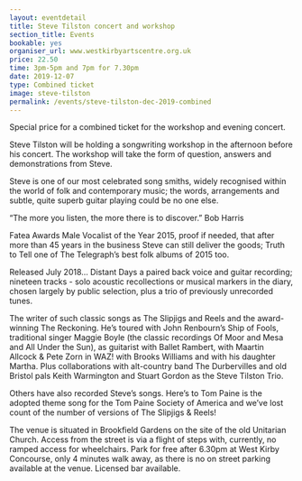 ```yaml
---
layout: eventdetail
title: Steve Tilston concert and workshop
section_title: Events
bookable: yes
organiser_url: www.westkirbyartscentre.org.uk
price: 22.50
time: 3pm-5pm and 7pm for 7.30pm
date: 2019-12-07
type: Combined ticket
image: steve-tilston
permalink: /events/steve-tilston-dec-2019-combined
---
```


Special price for a combined ticket for the workshop and evening concert.

Steve Tilston will be holding a songwriting workshop in the afternoon before his concert. The workshop will take the form of question, answers and demonstrations from Steve.

Steve is one of our most celebrated song smiths, widely recognised within the world of folk
and contemporary music; the words, arrangements and subtle, quite superb guitar playing
could be no one else.

“The more you listen, the more there is to discover.” Bob Harris

Fatea Awards Male Vocalist of the Year 2015, proof if needed, that after more than 45 years
in the business Steve can still deliver the goods; Truth to Tell one of The Telegraph’s
best folk albums of 2015 too.

Released July 2018… Distant Days a paired back voice and guitar recording;
nineteen tracks - solo acoustic recollections or musical markers in the diary,
chosen largely by public selection, plus a trio of previously unrecorded tunes.

The writer of such classic songs as The Slipjigs and Reels and the award-winning
The Reckoning. He’s toured with John Renbourn’s Ship of Fools, traditional singer Maggie
Boyle (the classic recordings Of Moor and Mesa and All Under the Sun), as guitarist with
Ballet Rambert, with Maartin Allcock & Pete Zorn in WAZ! with Brooks Williams and with his
daughter Martha. Plus collaborations with alt-country band The Durbervilles and old Bristol
pals Keith Warmington and Stuart Gordon as the Steve Tilston Trio.

Others have also recorded Steve’s songs. Here’s to Tom Paine is the adopted theme song for
the Tom Paine Society of America and we’ve lost count of the number of versions of
The Slipjigs & Reels!

The venue is situated in Brookfield Gardens on the site of the old Unitarian Church. Access from the street is via a flight of steps with, currently, no ramped access for wheelchairs. Park for free after 6.30pm at West Kirby Concourse, only 4 minutes walk away, as there is no on street parking available at the venue. Licensed bar available.
